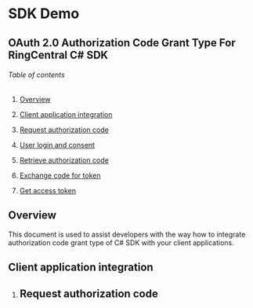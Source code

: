 #  SDK Demo

## OAuth 2.0 Authorization Code Grant Type For RingCentral C# SDK 

###### Table of contents

1. [Overview](#overview)

2. [Client application integration](#client-application-integration)
  1. [Request authorization code](#request-authorization-code)
  2. [User login and consent](#user-login-and-consent)
  3. [Retrieve authorization code](#retrieve-authorization-code)
  4. [Exchange code for token](#exchange-code-for-token)
  5. [Get access token](#get-access-token)


## Overview
This document is used to assist developers with the way how to integrate authorization code grant type of C# SDK with your client applications.

## Client application integration
  1. ## Request authorization code
